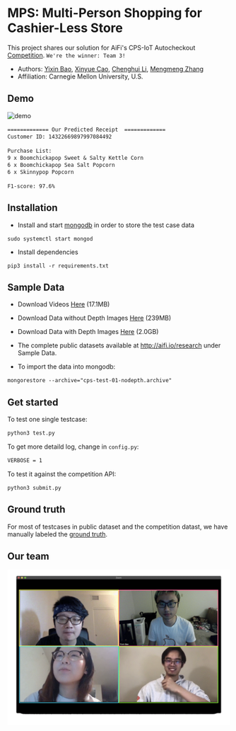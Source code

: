 # MPS: Multi-Person Shopping for Cashier-Less Store
This project shares our solution for AiFi's CPS-IoT Autocheckout [Competition](https://www.aifi.io/research). `We're the winner: Team 3!`
- Authors: [Yixin Bao](https://www.linkedin.com/in/yixinbao/), [Xinyue Cao](https://www.linkedin.com/in/xinyuecao/), [Chenghui Li](https://www.linkedin.com/in/leochli/), [Mengmeng Zhang](https://www.linkedin.com/in/zhangmengmeng/)
- Affiliation: Carnegie Mellon University, U.S.

## Demo
![demo](competition/Team99x2.5.gif)
```
============= Our Predicted Receipt  =============
Customer ID: 14322669897997084492

Purchase List: 
9 x Boomchickapop Sweet & Salty Kettle Corn
6 x Boomchickapop Sea Salt Popcorn
6 x Skinnypop Popcorn

F1-score: 97.6%
```

## Installation
- Install and start [mongodb](https://docs.mongodb.com/manual/tutorial/install-mongodb-on-ubuntu/) in order to store the test case data
```
sudo systemctl start mongod
```
- Install dependencies
```
pip3 install -r requirements.txt
```

## Sample Data

- Download Videos [Here](https://storage.googleapis.com/aifi-public-data/AiFi%20Nanostore%20AutoCheckout%20Competition%20-%20CPS-IoT%20Week%202020/cps-test-01/cps-test-videos.gz) (17.1MB)

- Download Data without Depth Images [Here](https://storage.googleapis.com/aifi-public-data/AiFi%20Nanostore%20AutoCheckout%20Competition%20-%20CPS-IoT%20Week%202020/cps-test-01/cps-test-01-nodepth.archive) (239MB)

- Download Data with Depth Images [Here](https://storage.googleapis.com/aifi-public-data/AiFi%20Nanostore%20AutoCheckout%20Competition%20-%20CPS-IoT%20Week%202020/cps-test-01/cps-test-01-all.archive) (2.0GB)

- The complete public datasets available at http://aifi.io/research under Sample Data.

- To import the data into mongodb: 
```
mongorestore --archive="cps-test-01-nodepth.archive"
```

## Get started
To test one single testcase:
```python
python3 test.py
```
To get more detaild log, change in `config.py`:
```bash
VERBOSE = 1
```
To test it against the competition API:
```
python3 submit.py
```

## Ground truth
For most of testcases in public dataset and the competition datast, we have manually labeled the [ground truth](https://github.com/AutoCheckout-CMU/AutoCheckout/tree/master/ground_truth). 

## Our team
![team3](competition/team3.gif)
